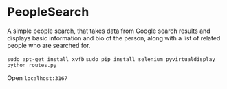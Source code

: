 PeopleSearch
=============

A simple people search, that takes data from Google search results and displays basic information and bio of the person, along with a list of related people who are searched for.

``sudo apt-get install xvfb``
``sudo pip install selenium pyvirtualdisplay``
``python routes.py``

Open ``localhost:3167``